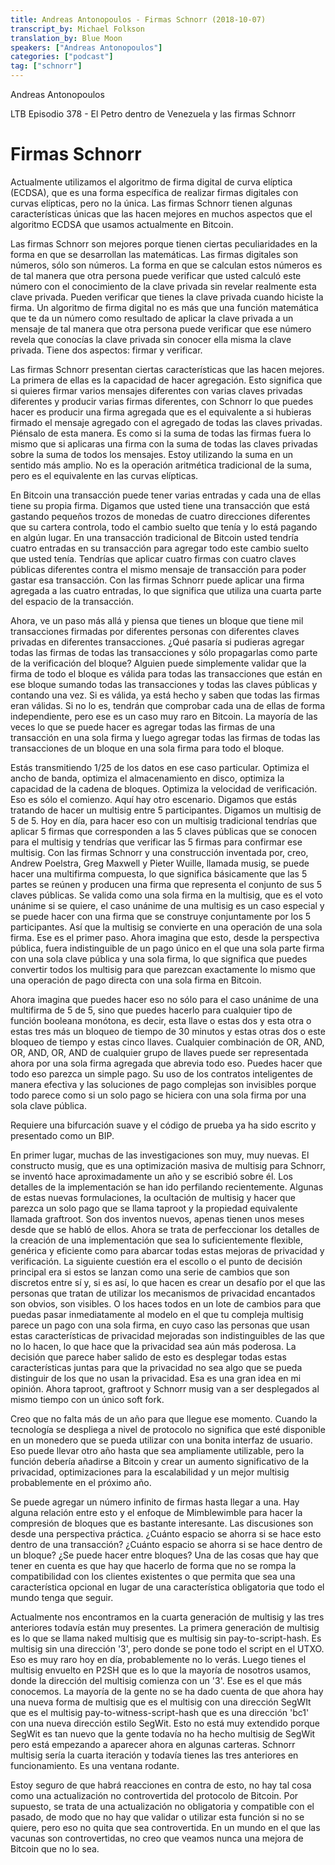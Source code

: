 ```yaml
---
title: Andreas Antonopoulos - Firmas Schnorr (2018-10-07)
transcript_by: Michael Folkson
translation_by: Blue Moon
speakers: ["Andreas Antonopoulos"]
categories: ["podcast"]
tag: ["schnorr"]
---
```


Andreas Antonopoulos

LTB Episodio 378 - El Petro dentro de Venezuela y las firmas Schnorr

# Firmas Schnorr

Actualmente utilizamos el algoritmo de firma digital de curva elíptica (ECDSA), que es una forma específica de realizar firmas digitales con curvas elípticas, pero no la única. Las firmas Schnorr tienen algunas características únicas que las hacen mejores en muchos aspectos que el algoritmo ECDSA que usamos actualmente en Bitcoin.

Las firmas Schnorr son mejores porque tienen ciertas peculiaridades en la forma en que se desarrollan las matemáticas. Las firmas digitales son números, sólo son números. La forma en que se calculan estos números es de tal manera que otra persona puede verificar que usted calculó este número con el conocimiento de la clave privada sin revelar realmente esta clave privada. Pueden verificar que tienes la clave privada cuando hiciste la firma. Un algoritmo de firma digital no es más que una función matemática que te da un número como resultado de aplicar la clave privada a un mensaje de tal manera que otra persona puede verificar que ese número revela que conocías la clave privada sin conocer ella misma la clave privada. Tiene dos aspectos: firmar y verificar.

Las firmas Schnorr presentan ciertas características que las hacen mejores. La primera de ellas es la capacidad de hacer agregación. Esto significa que si quieres firmar varios mensajes diferentes con varias claves privadas diferentes y producir varias firmas diferentes, con Schnorr lo que puedes hacer es producir una firma agregada que es el equivalente a si hubieras firmado el mensaje agregado con el agregado de todas las claves privadas. Piénsalo de esta manera. Es como si la suma de todas las firmas fuera lo mismo que si aplicaras una firma con la suma de todas las claves privadas sobre la suma de todos los mensajes. Estoy utilizando la suma en un sentido más amplio. No es la operación aritmética tradicional de la suma, pero es el equivalente en las curvas elípticas.

En Bitcoin una transacción puede tener varias entradas y cada una de ellas tiene su propia firma. Digamos que usted tiene una transacción que está gastando pequeños trozos de monedas de cuatro direcciones diferentes que su cartera controla, todo el cambio suelto que tenía y lo está pagando en algún lugar. En una transacción tradicional de Bitcoin usted tendría cuatro entradas en su transacción para agregar todo este cambio suelto que usted tenía. Tendrías que aplicar cuatro firmas con cuatro claves públicas diferentes contra el mismo mensaje de transacción para poder gastar esa transacción. Con las firmas Schnorr puede aplicar una firma agregada a las cuatro entradas, lo que significa que utiliza una cuarta parte del espacio de la transacción.

Ahora, ve un paso más allá y piensa que tienes un bloque que tiene mil transacciones firmadas por diferentes personas con diferentes claves privadas en diferentes transacciones. ¿Qué pasaría si pudieras agregar todas las firmas de todas las transacciones y sólo propagarlas como parte de la verificación del bloque? Alguien puede simplemente validar que la firma de todo el bloque es válida para todas las transacciones que están en ese bloque sumando todas las transacciones y todas las claves públicas y contando una vez. Si es válida, ya está hecho y saben que todas las firmas eran válidas. Si no lo es, tendrán que comprobar cada una de ellas de forma independiente, pero ese es un caso muy raro en Bitcoin. La mayoría de las veces lo que se puede hacer es agregar todas las firmas de una transacción en una sola firma y luego agregar todas las firmas de todas las transacciones de un bloque en una sola firma para todo el bloque.

Estás transmitiendo 1/25 de los datos en ese caso particular. Optimiza el ancho de banda, optimiza el almacenamiento en disco, optimiza la capacidad de la cadena de bloques. Optimiza la velocidad de verificación. Eso es sólo el comienzo. Aquí hay otro escenario. Digamos que estás tratando de hacer un multisig entre 5 participantes. Digamos un multisig de 5 de 5. Hoy en día, para hacer eso con un multisig tradicional tendrías que aplicar 5 firmas que corresponden a las 5 claves públicas que se conocen para el multisig y tendrías que verificar las 5 firmas para confirmar ese multisig. Con las firmas Schnorr y una construcción inventada por, creo, Andrew Poelstra, Greg Maxwell y Pieter Wuille, llamada musig, se puede hacer una multifirma compuesta, lo que significa básicamente que las 5 partes se reúnen y producen una firma que representa el conjunto de sus 5 claves públicas. Se valida como una sola firma en la multisig, que es el voto unánime si se quiere, el caso unánime de una multisig es un caso especial y se puede hacer con una firma que se construye conjuntamente por los 5 participantes. Así que la multisig se convierte en una operación de una sola firma. Ese es el primer paso. Ahora imagina que esto, desde la perspectiva pública, fuera indistinguible de un pago único en el que una sola parte firma con una sola clave pública y una sola firma, lo que significa que puedes convertir todos los multisig para que parezcan exactamente lo mismo que una operación de pago directa con una sola firma en Bitcoin.

Ahora imagina que puedes hacer eso no sólo para el caso unánime de una multifirma de 5 de 5, sino que puedes hacerlo para cualquier tipo de función booleana monótona, es decir, esta llave o estas dos y esta otra o estas tres más un bloqueo de tiempo de 30 minutos y estas otras dos o este bloqueo de tiempo y estas cinco llaves. Cualquier combinación de OR, AND, OR, AND, OR, AND de cualquier grupo de llaves puede ser representada ahora por una sola firma agregada que abrevia todo eso. Puedes hacer que todo eso parezca un simple pago. Su uso de los contratos inteligentes de manera efectiva y las soluciones de pago complejas son invisibles porque todo parece como si un solo pago se hiciera con una sola firma por una sola clave pública.

Requiere una bifurcación suave y el código de prueba ya ha sido escrito y presentado como un BIP.

En primer lugar, muchas de las investigaciones son muy, muy nuevas. El constructo musig, que es una optimización masiva de multisig para Schnorr, se inventó hace aproximadamente un año y se escribió sobre él. Los detalles de la implementación se han ido perfilando recientemente. Algunas de estas nuevas formulaciones, la ocultación de multisig y hacer que parezca un solo pago que se llama taproot y la propiedad equivalente llamada graftroot. Son dos inventos nuevos, apenas tienen unos meses desde que se habló de ellos. Ahora se trata de perfeccionar los detalles de la creación de una implementación que sea lo suficientemente flexible, genérica y eficiente como para abarcar todas estas mejoras de privacidad y verificación. La siguiente cuestión era el escollo o el punto de decisión principal era si estos se lanzan como una serie de cambios que son discretos entre sí y, si es así, lo que hacen es crear un desafío por el que las personas que tratan de utilizar los mecanismos de privacidad encantados son obvios, son visibles. O los haces todos en un lote de cambios para que puedas pasar inmediatamente al modelo en el que tu compleja multisig parece un pago con una sola firma, en cuyo caso las personas que usan estas características de privacidad mejoradas son indistinguibles de las que no lo hacen, lo que hace que la privacidad sea aún más poderosa. La decisión que parece haber salido de esto es desplegar todas estas características juntas para que la privacidad no sea algo que se pueda distinguir de los que no usan la privacidad. Esa es una gran idea en mi opinión. Ahora taproot, graftroot y Schnorr musig van a ser desplegados al mismo tiempo con un único soft fork.

Creo que no falta más de un año para que llegue ese momento. Cuando la tecnología se despliega a nivel de protocolo no significa que esté disponible en un monedero que se pueda utilizar con una bonita interfaz de usuario. Eso puede llevar otro año hasta que sea ampliamente utilizable, pero la función debería añadirse a Bitcoin y crear un aumento significativo de la privacidad, optimizaciones para la escalabilidad y un mejor multisig probablemente en el próximo año.

Se puede agregar un número infinito de firmas hasta llegar a una. Hay alguna relación entre esto y el enfoque de Mimblewimble para hacer la compresión de bloques que es bastante interesante. Las discusiones son desde una perspectiva práctica. ¿Cuánto espacio se ahorra si se hace esto dentro de una transacción? ¿Cuánto espacio se ahorra si se hace dentro de un bloque? ¿Se puede hacer entre bloques? Una de las cosas que hay que tener en cuenta es que hay que hacerlo de forma que no se rompa la compatibilidad con los clientes existentes o que permita que sea una característica opcional en lugar de una característica obligatoria que todo el mundo tenga que seguir.

Actualmente nos encontramos en la cuarta generación de multisig y las tres anteriores todavía están muy presentes. La primera generación de multisig es lo que se llama naked multisig que es multisig sin pay-to-script-hash. Es multisig sin una dirección '3', pero donde se pone todo el script en el UTXO. Eso es muy raro hoy en día, probablemente no lo verás. Luego tienes el multisig envuelto en P2SH que es lo que la mayoría de nosotros usamos, donde la dirección del multisig comienza con un '3'. Ese es el que más conocemos. La mayoría de la gente no se ha dado cuenta de que ahora hay una nueva forma de multisig que es el multisig con una dirección SegWIt que es el multisig pay-to-witness-script-hash que es una dirección 'bc1' con una nueva dirección estilo SegWit. Esto no está muy extendido porque SegWit es tan nuevo que la gente todavía no ha hecho multisig de SegWit pero está empezando a aparecer ahora en algunas carteras. Schnorr multisig sería la cuarta iteración y todavía tienes las tres anteriores en funcionamiento. Es una ventana rodante.

Estoy seguro de que habrá reacciones en contra de esto, no hay tal cosa como una actualización no controvertida del protocolo de Bitcoin. Por supuesto, se trata de una actualización no obligatoria y compatible con el pasado, de modo que no hay que validar o utilizar esta función si no se quiere, pero eso no quita que sea controvertida. En un mundo en el que las vacunas son controvertidas, no creo que veamos nunca una mejora de Bitcoin que no lo sea.
